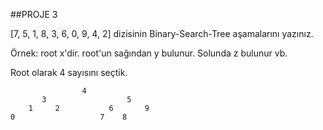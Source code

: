 ##PROJE 3

[7, 5, 1, 8, 3, 6, 0, 9, 4, 2] dizisinin Binary-Search-Tree aşamalarını yazınız.

Örnek: root x'dir. root'un sağından y bulunur. Solunda z bulunur vb.


Root olarak 4 sayısını seçtik.

                    4
           3                  5
        1     2           6       9
    0                   7    8    